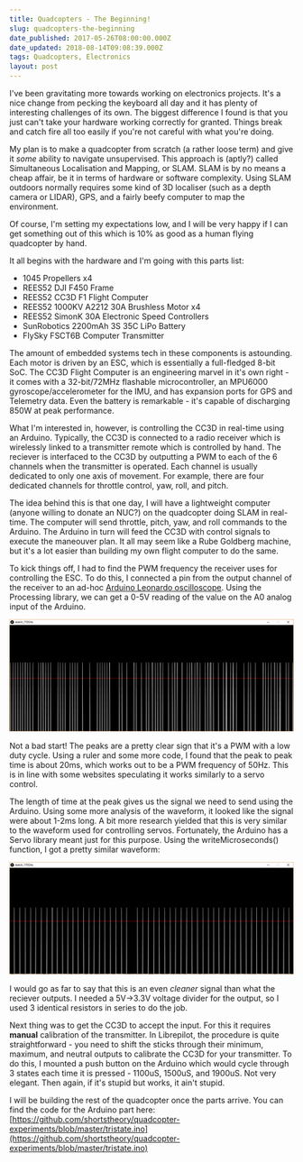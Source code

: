 ```yaml
---
title: Quadcopters - The Beginning!
slug: quadcopters-the-beginning
date_published: 2017-05-26T08:00:00.000Z
date_updated: 2018-08-14T09:08:39.000Z
tags: Quadcopters, Electronics
layout: post
---
```


I've been gravitating more towards working on electronics projects. It's a nice change from pecking the keyboard all day and it has plenty of interesting challenges of its own. The biggest difference I found is that you just can't take your hardware working correctly for granted. Things break and catch fire all too easily if you're not careful with what you're doing.

My plan is to make a quadcopter from scratch (a rather loose term) and give it *some* ability to navigate unsupervised. This approach is (aptly?) called Simultaneous Localisation and Mapping, or SLAM. SLAM is by no means a cheap affair, be it in terms of hardware or software complexity. Using SLAM outdoors normally requires some kind of 3D localiser (such as a depth camera or LIDAR), GPS, and a fairly beefy computer to map the environment.

Of course, I'm setting my expectations low, and I will be very happy if I can get something out of this which is 10% as good as a human flying quadcopter by hand.

It all begins with the hardware and I'm going with this parts list:

- 1045 Propellers x4
- REES52 DJI F450 Frame
- REES52 CC3D F1 Flight Computer
- REES52 1000KV A2212 30A Brushless Motor x4
- REES52 SimonK 30A Electronic Speed Controllers
- SunRobotics 2200mAh 3S 35C LiPo Battery
- FlySky FSCT6B Computer Transmitter

The amount of embedded systems tech in these components is astounding. Each motor is driven by an ESC, which is essentially a full-fledged 8-bit SoC. The CC3D Flight Computer is an engineering marvel in it's own right - it comes with a 32-bit/72MHz flashable microcontroller, an MPU6000 gyroscope/accelerometer for the IMU, and has expansion ports for GPS and Telemetry data. Even the battery is remarkable - it's capable of discharging 850W at peak performance.

What I'm interested in, however, is controlling the CC3D in real-time using an Arduino. Typically, the CC3D is connected to a radio receiver which is wirelessly linked to a transmitter remote which is controlled by hand. The reciever is interfaced to the CC3D by outputting a PWM to each of the 6 channels when the transmitter is operated. Each channel is usually dedicated to only one axis of movement. For example, there are four dedicated channels for throttle control, yaw, roll, and pitch.

The idea behind this is that one day, I will have a lightweight computer (anyone willing to donate an NUC?) on the quadcopter doing SLAM in real-time. The computer will send throttle, pitch, yaw, and roll commands to the Arduino. The Arduino in turn will feed the CC3D with control signals to execute the maneouver plan. It all may seem like a Rube Goldberg machine, but it's a lot easier than building my own flight computer to do the same.

To kick things off, I had to find the PWM frequency the receiver uses for controlling the ESC. To do this, I connected a pin from the output channel of the receiver to an ad-hoc [Arduino Leonardo oscilloscope](http://www.instructables.com/id/Arduino-Oscilloscope-poor-mans-Oscilloscope/). Using the Processing library, we can get a 0-5V reading of the value on the A0 analog input of the Arduino.

![Capture2](/content/images/2018/08/Capture2.PNG)

Not a bad start! The peaks are a pretty clear sign that it's a PWM with a low duty cycle. Using a ruler and some more code, I found that the peak to peak time is about 20ms, which works out to be a PWM frequency of 50Hz. This is in line with some websites speculating it works similarly to a servo control.

The length of time at the peak gives us the signal we need to send using the Arduino. Using some more analysis of the waveform, it looked like the signal were about 1-2ms long. A bit more research yielded that this is very similar to the waveform used for controlling servos. Fortunately, the Arduino has a Servo library meant just for this purpose. Using the writeMicroseconds() function, I got a pretty similar waveform:

![Capture7](/content/images/2018/08/Capture7.PNG)

I would go as far to say that this is an even *cleaner* signal than what the reciever outputs. I needed a 5V->3.3V voltage divider for the output, so I used 3 identical resistors in series to do the job.

Next thing was to get the CC3D to accept the input. For this it requires **manual** calibration of the transmitter. In Librepilot, the procedure is quite straightforward - you need to shift the sticks through their minimum, maximum, and neutral outputs to calibrate the CC3D for your transmitter. To do this, I mounted a push button on the Arduino which would cycle through 3 states each time it is pressed - 1100uS, 1500uS, and 1900uS. Not very elegant. Then again, if it's stupid but works, it ain't stupid.

I will be building the rest of the quadcopter once the parts arrive. You can find the code for the Arduino part here: [https://github.com/shortstheory/quadcopter-experiments/blob/master/tristate.ino](https://github.com/shortstheory/quadcopter-experiments/blob/master/tristate.ino)

